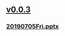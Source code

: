 ## [v0.0.3](https://github.com/littleflute/Songs/edit/master/ppt/readme.md)
### [20190705Fri.pptx](20190705Fri.pptx)
